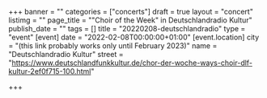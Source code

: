 +++
banner = ""
categories = ["concerts"]
draft = true
layout = "concert"
listimg = ""
page_title = "\"Choir of the Week\" in Deutschlandradio Kultur"
publish_date = ""
tags = []
title = "20220208-deutschlandradio"
type = "event"
[event]
date = "2022-02-08T00:00:00+01:00"
[event.location]
city = "(this link probably works only until February 2023)"
name = "Deutschlandradio Kultur"
street = "https://www.deutschlandfunkkultur.de/chor-der-woche-ways-choir-dlf-kultur-2ef0f715-100.html"

+++
